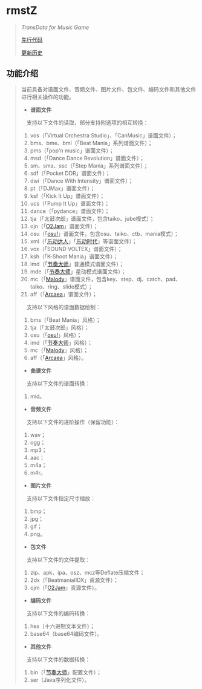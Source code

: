 # rmstZ
>*TransData for Music Game*
>
>[先行代码](EARLYCODE.md)
>
>[更新历史](WHATSNEW.md)
## 功能介绍
>当前具备对谱面文件、音频文件、图片文件、包文件、编码文件和其他文件进行相关操作的功能。
>
>* **谱面文件**
>
>　支持以下文件的读取，部分支持附选项的相互转换：
>1. vos（「Virtual Orchestra Studio」、「CanMusic」谱面文件）；
>2. bms、bme、bml（「Beat Mania」系列谱面文件）；
>3. pms（「pop'n music」谱面文件）；
>4. msd（「Dance Dance Revolution」谱面文件）；
>5. sm、sma、ssc（「Step Mania」系列谱面文件）；
>6. sdf（「Pocket DDR」谱面文件）；
>7. dwi（「Dance With Intensity」谱面文件）；
>8. pt（「DJMax」谱面文件）；
>9. ksf（「Kick It Up」谱面文件）；
>10. ucs（「Pump It Up」谱面文件）；
>11. dance（「pydance」谱面文件）；
>12. tja（「太鼓次郎」谱面文件，包含taiko、jube模式）；
>13. ojn（「[O2Jam](http://www.o2jam.com/)」谱面文件）；
>14. osu（「[osu!](https://osu.ppy.sh/)」谱面文件，包含osu、taiko、ctb、mania模式）；
>15. xml（「[乐动达人](http://yd2012.redatoms.com/)」「[乐动时代](http://www.ydsd.com/)」等谱面文件）；
>16. vox（「SOUND VOLTEX」谱面文件）；
>16. ksh（「K-Shoot Mania」谱面文件）；
>18. imd（「[节奏大师](http://da.qq.com/)」普通模式谱面文件）；
>19. mde（「[节奏大师](http://da.qq.com/)」星动模式谱面文件）；
>20. mc（「[Malody](http://m.mugzone.net/)」谱面文件，包含key、step、dj、catch、pad、taiko、ring、slide模式）；
>21. aff（「[Arcaea](https://arcaea.lowiro.com/)」谱面文件）；
>
>　支持以下风格的谱面数据绘制：
>1. bms（「Beat Mania」风格）；
>2. tja（「太鼓次郎」风格）；
>3. osu（「[osu!](https://osu.ppy.sh/)」风格）；
>4. imd（「[节奏大师](http://da.qq.com/)」风格）；
>5. mc（「[Malody](http://m.mugzone.net/)」风格）；
>6. aff（「[Arcaea](https://arcaea.lowiro.com/)」风格）。
>
>* **曲谱文件**
>
>　支持以下文件的谱面转换：
>1. mid。
>
>* **音频文件**
>
>　支持以下文件的进阶操作（保留功能）：
>1. wav；
>2. ogg；
>3. mp3；
>4. aac；
>5. m4a；
>6. m4r。
>
>* **图片文件**
>
>　支持以下文件指定尺寸缩放：
>1. bmp；
>2. jpg；
>3. gif；
>4. png。
>
>* **包文件**
>
>　支持以下文件的文件提取：
>1. zip、apk、ipa、osz、mcz等Deflate压缩文件；
>2. 2dx（「BeatmaniaIIDX」资源文件）；
>3. ojm（「[O2Jam](http://www.o2jam.com/)」资源文件）。
>
>* **编码文件**
>
>　支持以下文件的编码转换：
>1. hex（十六进制文本文件）；
>2. base64（base64编码文件）。
>
>* **其他文件**
>
>　支持以下文件的数据转换：
>1. bin（「[节奏大师](http://da.qq.com/)」配置文件）；
>2. ser（Java序列化文件）。
